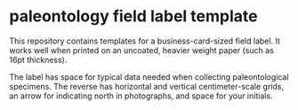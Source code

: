 # paleontology field label template

This repository contains templates for a business-card-sized field label.  It works well when printed on an uncoated, heavier weight paper (such as 16pt thickness).

The label has space for typical data needed when collecting paleontological specimens.  The reverse has horizontal and vertical centimeter-scale grids, an arrow for indicating north in photographs, and space for your initials.

